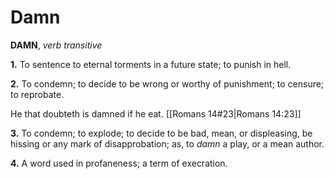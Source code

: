 # Damn

**DAMN**, _verb transitive_

**1.** To sentence to eternal torments in a future state; to punish in hell.

**2.** To condemn; to decide to be wrong or worthy of punishment; to censure; to reprobate.

He that doubteth is damned if he eat. [[Romans 14#23|Romans 14:23]]

**3.** To condemn; to explode; to decide to be bad, mean, or displeasing, be hissing or any mark of disapprobation; as, to _damn_ a play, or a mean author.

**4.** A word used in profaneness; a term of execration.
